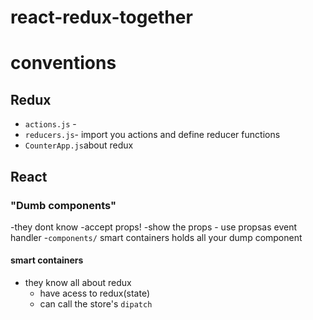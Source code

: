 # react-redux-together

# conventions

## Redux
- `actions.js` -
- `reducers.js`- import you actions and define reducer functions
- `CounterApp.js`about redux

## React
### "Dumb components" 
-they  dont know 
-accept props!
    -show the props
    - use propsas event handler
-`components/` smart containers holds all your dump component
#### smart containers
- they know all about redux
   - have acess to redux(state)
   - can call the store's `dipatch`

